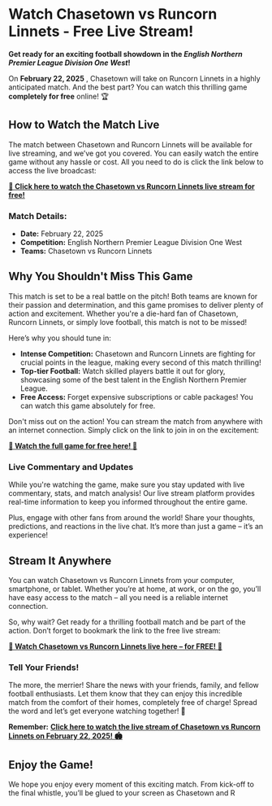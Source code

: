 # Watch Chasetown vs Runcorn Linnets - Free Live Stream!

**Get ready for an exciting football showdown in the _English Northern Premier League Division One West_!**

On **February 22, 2025** , Chasetown will take on Runcorn Linnets in a highly anticipated match. And the best part? You can watch this thrilling game **completely for free** online! 🏆

## How to Watch the Match Live

The match between Chasetown and Runcorn Linnets will be available for live streaming, and we’ve got you covered. You can easily watch the entire game without any hassle or cost. All you need to do is click the link below to access the live broadcast:

[**🎥 Click here to watch the Chasetown vs Runcorn Linnets live stream for free!**](https://tinyurl.com/livestreamfreeo?st=Chasetown+vs+Runcorn+Linnets&si=gh)

### Match Details:

- **Date:** February 22, 2025
- **Competition:** English Northern Premier League Division One West
- **Teams:** Chasetown vs Runcorn Linnets

## Why You Shouldn't Miss This Game

This match is set to be a real battle on the pitch! Both teams are known for their passion and determination, and this game promises to deliver plenty of action and excitement. Whether you're a die-hard fan of Chasetown, Runcorn Linnets, or simply love football, this match is not to be missed!

Here’s why you should tune in:

- **Intense Competition:** Chasetown and Runcorn Linnets are fighting for crucial points in the league, making every second of this match thrilling!
- **Top-tier Football:** Watch skilled players battle it out for glory, showcasing some of the best talent in the English Northern Premier League.
- **Free Access:** Forget expensive subscriptions or cable packages! You can watch this game absolutely for free.

Don't miss out on the action! You can stream the match from anywhere with an internet connection. Simply click on the link to join in on the excitement:

[**🚨 Watch the full game for free here! 🚨**](https://tinyurl.com/livestreamfreeo?st=Chasetown+vs+Runcorn+Linnets&si=gh)

### Live Commentary and Updates

While you're watching the game, make sure you stay updated with live commentary, stats, and match analysis! Our live stream platform provides real-time information to keep you informed throughout the entire game.

Plus, engage with other fans from around the world! Share your thoughts, predictions, and reactions in the live chat. It’s more than just a game – it’s an experience!

## Stream It Anywhere

You can watch Chasetown vs Runcorn Linnets from your computer, smartphone, or tablet. Whether you’re at home, at work, or on the go, you’ll have easy access to the match – all you need is a reliable internet connection.

So, why wait? Get ready for a thrilling football match and be part of the action. Don’t forget to bookmark the link to the free live stream:

[**📱 Watch Chasetown vs Runcorn Linnets live here – for FREE! 📱**](https://tinyurl.com/livestreamfreeo?st=Chasetown+vs+Runcorn+Linnets&si=gh)

### Tell Your Friends!

The more, the merrier! Share the news with your friends, family, and fellow football enthusiasts. Let them know that they can enjoy this incredible match from the comfort of their homes, completely free of charge! Spread the word and let’s get everyone watching together! 🎉

**Remember:** [**Click here to watch the live stream of Chasetown vs Runcorn Linnets on February 22, 2025! 🏟️**](https://tinyurl.com/livestreamfreeo?st=Chasetown+vs+Runcorn+Linnets&si=gh)

## Enjoy the Game!

We hope you enjoy every moment of this exciting match. From kick-off to the final whistle, you’ll be glued to your screen as Chasetown and R
